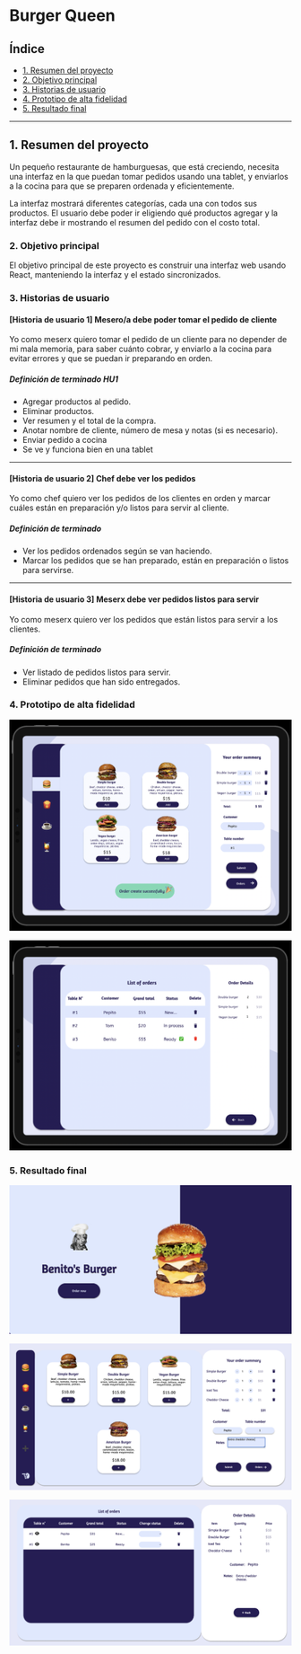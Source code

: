 # Burger Queen

## Índice

* [1. Resumen del proyecto](#1-resumen-del-proyecto)
* [2. Objetivo principal](#2-objetivo-principal)
* [3. Historias de usuario](#3-historias-de-usuario)
* [4. Prototipo de alta fidelidad](#4-prototipo-de-alta-fidelidad)
* [5. Resultado final](#5-resultado-final)

***

## 1. Resumen del proyecto

Un pequeño restaurante de hamburguesas, que está creciendo, necesita una
interfaz en la que puedan tomar pedidos usando una tablet, y enviarlos
a la cocina para que se preparen ordenada y eficientemente.

<!-- ![burger-queen](https://user-images.githubusercontent.com/110297/42118136-996b4a52-7bc6-11e8-8a03-ada078754715.jpg) -->

La interfaz mostrará diferentes categorías, cada una con todos sus productos. El usuario debe poder ir eligiendo qué productos agregar y la interfaz debe ir mostrando el resumen del pedido con el costo total.

### 2. Objetivo principal

El objetivo principal de este proyecto es construir una interfaz web
usando React, manteniendo la interfaz y el estado sincronizados. 

### 3. Historias de usuario
#### [Historia de usuario 1] Mesero/a debe poder tomar el pedido de cliente

Yo como meserx quiero tomar el pedido de un cliente para no depender de mi mala
memoria, para saber cuánto cobrar, y enviarlo a la cocina para evitar errores y
que se puedan ir preparando en orden.

##### Definición de terminado HU1

* Agregar productos al pedido.
* Eliminar productos.
* Ver resumen y el total de la compra.
* Anotar nombre de cliente, número de mesa y notas (si es necesario).
* Enviar pedido a cocina
* Se ve y funciona bien en una tablet

***

#### [Historia de usuario 2] Chef debe ver los pedidos

Yo como chef quiero ver los pedidos de los clientes en orden y marcar cuáles están en preparación y/o listos para servir al cliente.

##### Definición de terminado

* Ver los pedidos ordenados según se van haciendo.
* Marcar los pedidos que se han preparado, están en preparación o listos para    servirse.

***

#### [Historia de usuario 3] Meserx debe ver pedidos listos para servir

Yo como meserx quiero ver los pedidos que están listos para servir a los clientes.

##### Definición de terminado

* Ver listado de pedidos listos para servir.
* Eliminar pedidos que han sido entregados.

### 4. Prototipo de alta fidelidad

![Prototipo1](public/img/Prototipo1.png)

![Prototipo2](public/img/Prototipo2.png)

### 5. Resultado final

![demo1](public/img/demo1.png)

![demo2](public/img/demo2.png)

![demo3](public/img/demo3.png)
